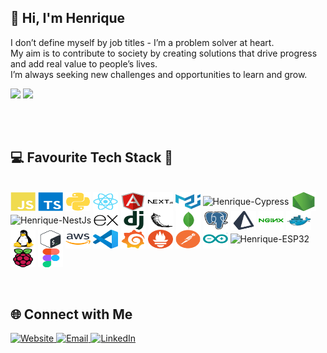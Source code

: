 ## 👋 Hi, I'm Henrique

I don’t define myself by job titles - I’m a problem solver at heart. <br>
My aim is to contribute to society by creating solutions that drive progress and add real value to people’s lives. <br>
I’m always seeking new challenges and opportunities to learn and grow.
<br>

<p align="left">
  <img src="https://github-readme-streak-stats.herokuapp.com/?user=henrique-efonseca&include_all_commits=true&theme=highcontrast" width="61%" />
  <img src="https://github-readme-stats.vercel.app/api/top-langs/?username=henrique-efonseca&layout=compact&langs_count=8&include_all_commits=true&theme=vision-friendly-dark" width="38%" />
</p>

<br>
<br>

## 💻 Favourite Tech Stack 🧰

<div align="left" style="display: inline_block"><br>

  <img align="center" alt="Henrique-Js" height="30" width="40" src="https://raw.githubusercontent.com/devicons/devicon/master/icons/javascript/javascript-plain.svg">
  <img align="center" alt="Henrique-Ts" height="30" width="40" src="https://raw.githubusercontent.com/devicons/devicon/master/icons/typescript/typescript-plain.svg">
  <img align="center" alt="Henrique-Python" height="30" width="40" src="https://raw.githubusercontent.com/devicons/devicon/master/icons/python/python-plain.svg">
  <img align="center" alt="Henrique-React" height="30" width="40" src="https://raw.githubusercontent.com/devicons/devicon/master/icons/react/react-original.svg">
  <img align="center" alt="Henrique-Angular" height="30" width="40" src="https://raw.githubusercontent.com/devicons/devicon/master/icons/angularjs/angularjs-original.svg">
  <img align="center" alt="Henrique-NextJs" height="30" width="40" src="https://raw.githubusercontent.com/devicons/devicon/master/icons/nextjs/nextjs-original-wordmark.svg">
  <img align="center" alt="Henrique-MaterialUI" height="30" width="40" src="https://raw.githubusercontent.com/devicons/devicon/master/icons/materialui/materialui-original.svg">
  <img align="center" alt="Henrique-Cypress" height="30" width="40" src="https://raw.githubusercontent.com/simple-icons/simple-icons/6e46ec1fc23b60c8fd0d2f2ff46db82e16dbd75f/icons/cypress.svg">
  <img align="center" alt="Henrique-NodeJs" height="30" width="40" src="https://raw.githubusercontent.com/devicons/devicon/master/icons/nodejs/nodejs-original.svg">
  <img align="center" alt="Henrique-NestJs" height="30" width="40" src="https://nestjs.com/img/logo_text.svg">
  <img align="center" alt="Henrique-Express" height="30" width="40" src="https://raw.githubusercontent.com/devicons/devicon/master/icons/express/express-original.svg">
  <img align="center" alt="Henrique-Django" height="30" width="40" src="https://raw.githubusercontent.com/devicons/devicon/master/icons/django/django-plain.svg">
  <img align="center" alt="Henrique-Flask" height="30" width="40" src="https://raw.githubusercontent.com/devicons/devicon/master/icons/flask/flask-original.svg">
  <img align="center" alt="Henrique-MongoDB" height="30" width="40" src="https://raw.githubusercontent.com/devicons/devicon/master/icons/mongodb/mongodb-original.svg">
  <img align="center" alt="Henrique-PostgreSQL" height="30" width="40" src="https://raw.githubusercontent.com/devicons/devicon/master/icons/postgresql/postgresql-original.svg">
  <img align="center" alt="Henrique-Prisma" height="30" width="40" src="https://raw.githubusercontent.com/devicons/devicon/master/icons/prisma/prisma-original.svg">
  <img align="center" alt="Henrique-Nginx" height="30" width="40" src="https://raw.githubusercontent.com/devicons/devicon/master/icons/nginx/nginx-original.svg">
  <img align="center" alt="Henrique-Docker" height="30" width="40" src="https://raw.githubusercontent.com/devicons/devicon/master/icons/docker/docker-original.svg">
  <img align="center" alt="Henrique-Linux" height="30" width="40" src="https://raw.githubusercontent.com/devicons/devicon/master/icons/linux/linux-original.svg">
  <img align="center" alt="Henrique-Shell" height="30" width="40" src="https://raw.githubusercontent.com/devicons/devicon/master/icons/bash/bash-original.svg">
  <img align="center" alt="Henrique-AWS" height="30" width="40" src="https://raw.githubusercontent.com/devicons/devicon/master/icons/amazonwebservices/amazonwebservices-original-wordmark.svg">
  <img align="center" alt="Henrique-VSCodium" height="30" width="40" src="https://raw.githubusercontent.com/devicons/devicon/master/icons/vscode/vscode-original.svg">
  <img align="center" alt="Henrique-Graphana" height="30" width="40" src="https://raw.githubusercontent.com/devicons/devicon/master/icons/grafana/grafana-original.svg">
  <img align="center" alt="Henrique-Prometheus" height="30" width="40" src="https://raw.githubusercontent.com/devicons/devicon/master/icons/prometheus/prometheus-original.svg">
  <img align="center" alt="Henrique-Postman" height="30" width="40" src="https://raw.githubusercontent.com/devicons/devicon/master/icons/postman/postman-original.svg">
  <img align="center" alt="Henrique-Arduino" height="30" width="40" src="https://raw.githubusercontent.com/devicons/devicon/master/icons/arduino/arduino-original.svg">
  <img align="center" alt="Henrique-ESP32" height="30" width="40" src="https://raw.githubusercontent.com/ClassicDIY/Esp32FlashTool/master/ESP32-chip-icon.ico">
  <img align="center" alt="Henrique-RaspberryPi" height="30" width="40" src="https://raw.githubusercontent.com/devicons/devicon/master/icons/raspberrypi/raspberrypi-original.svg">
  <img align="center" alt="Henrique-Figma" height="30" width="40" src="https://raw.githubusercontent.com/devicons/devicon/master/icons/figma/figma-original.svg">

</div>

<br>
<br>

## 🌐 Connect with Me

<div> 
  <a href="https://henriquefonseca.me" target="_blank">
    <img src="https://img.shields.io/badge/Website-000000?style=for-the-badge&logo=About.me&logoColor=white" alt="Website">
  </a>
  <a href="mailto:henrique@fonseca.email" target="_blank">
    <img src="https://img.shields.io/badge/Email-D14836?style=for-the-badge&logo=gmail&logoColor=white" alt="Email">
  </a>
  <a href="https://www.linkedin.com/in/henrique-efonseca" target="_blank">
    <img src="https://img.shields.io/badge/-LinkedIn-%230077B5?style=for-the-badge&logo=linkedin&logoColor=white" alt="LinkedIn">
  </a>
</div>
